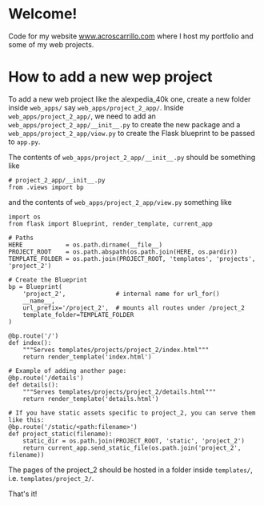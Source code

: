# Welcome!
Code for my website www.acroscarrillo.com where I host my portfolio and some of my web projects.

# How to add a new wep project
To add a new web project like the alexpedia_40k one, create a new folder inside `web_apps/` say `web_apps/project_2_app/`. Inside `web_apps/project_2_app/`, we need to add an `web_apps/project_2_app/__init__.py` to create the new package and a `web_apps/project_2_app/view.py` to create the Flask blueprint to be passed to `app.py`. 

The contents of `web_apps/project_2_app/__init__.py` should be something like
```
# project_2_app/__init__.py
from .views import bp
```
and  the contents of `web_apps/project_2_app/view.py` something like 
```
import os
from flask import Blueprint, render_template, current_app

# Paths
HERE            = os.path.dirname(__file__)
PROJECT_ROOT    = os.path.abspath(os.path.join(HERE, os.pardir))
TEMPLATE_FOLDER = os.path.join(PROJECT_ROOT, 'templates', 'projects', 'project_2')

# Create the Blueprint
bp = Blueprint(
    'project_2',              # internal name for url_for()
    __name__,
    url_prefix='/project_2',  # mounts all routes under /project_2
    template_folder=TEMPLATE_FOLDER
)

@bp.route('/')
def index():
    """Serves templates/projects/project_2/index.html"""
    return render_template('index.html')

# Example of adding another page:
@bp.route('/details')
def details():
    """Serves templates/projects/project_2/details.html"""
    return render_template('details.html')

# If you have static assets specific to project_2, you can serve them like this:
@bp.route('/static/<path:filename>')
def project_static(filename):
    static_dir = os.path.join(PROJECT_ROOT, 'static', 'project_2')
    return current_app.send_static_file(os.path.join('project_2', filename))
```
The pages of the project_2 should be hosted in a folder inside `templates/`, i.e. `templates/project_2/`.

That's it!
